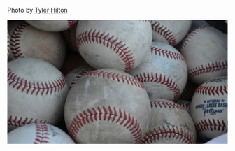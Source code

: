 Photo by [Tyler Hilton](https://unsplash.com/@thilton06)



[![j0NC55PxYy0](./j0NC55PxYy0.webp)](https://unsplash.com/photos/white-and-red-baseball-ball-j0NC55PxYy0)